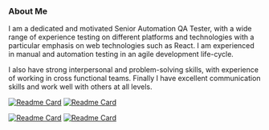 ### About Me

I am a dedicated and motivated Senior Automation QA Tester, with a wide range of experience testing
on different platforms and technologies with a particular emphasis on web technologies such as React.
I am experienced in manual and automation testing in an agile development life-cycle. 

I also have strong interpersonal and problem-solving skills, with experience of working in cross functional teams. Finally I have excellent communication skills and work well with others at all levels.

[![Readme Card](https://github-readme-stats.vercel.app/api/pin/?username=lblake&repo=WonderBill-Technical-Assessment)](https://github.com/lblake/WonderBill-Technical-Assessment/tree/master) [![Readme Card](https://github-readme-stats.vercel.app/api/pin/?username=lblake&repo=LPG-Technical-Assessment)](https://github.com/lblake/LPG-Technical-Assessment)



[![Readme Card](https://github-readme-stats.vercel.app/api/pin/?username=lblake&repo=GAN-Technical-Assessment)](https://github.com/lblake/GAN-Technical-Assessment) [![Readme Card](https://github-readme-stats.vercel.app/api/pin/?username=lblake&repo=automation-testing-projects)](https://github.com/lblake/automation-testing-projects)


<!--
Hi there 👋
**lblake/lblake** is a ✨ _special_ ✨ repository because its `README.md` (this file) appears on your GitHub profile.

Here are some ideas to get you started:

- 🔭 I’m currently working on ...
- 🌱 I’m currently learning ...
- 👯 I’m looking to collaborate on ...
- 🤔 I’m looking for help with ...
- 💬 Ask me about ...
- 📫 How to reach me: ...
- 😄 Pronouns: ...
- ⚡ Fun fact: ...
-->
